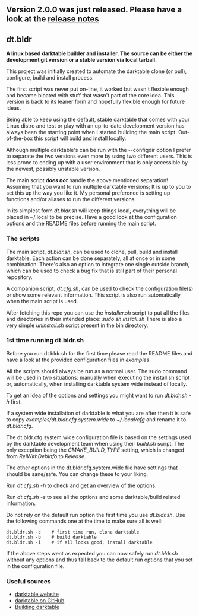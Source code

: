## Version 2.0.0 was just released. Please have a look at the [release notes](https://github.com/jade-nl/dt.bldr/releases/tag/v2.0.0)

## dt.bldr

**A linux based darktable builder and installer. The source can be either the
development git version or a stable version via local tarball.**

This project was initially created to automate the darktable clone (or pull),
configure, build and install process.

The first script was never put on-line, it worked but wasn't flexible enough and
became bloated with stuff that wasn't part of the core idea. This version is
back to its leaner form and hopefully flexible enough for future ideas.

Being able to keep using the default, stable darktable that comes with your
Linux distro and test or play with an up-to-date development version has always
been the starting point when I started building the main script. Out-of-the-box
this script will build and install locally.

Although multiple darktable's can be run with the --configdir option I prefer to
separate the two versions even more by using two different users. This is less
prone to ending up with a user environment that is only accessible by the
newest, possibly unstable version.

The main script ***does not*** handle the above mentioned separation! Assuming
that you want to run multiple darktable versions; It is up to you to set this up
the way you like it. My personal preference is setting up functions and/or
aliases to run the different versions.

In its simplest form *dt.bldr.sh* will keep things local, everything will be
placed in ~/.local to be precise. Have a good look at the configuration options
and the README files before running the main script.

### The scripts

The main script, *dt.bldr.sh*, can be used to clone, pull, build and install
darktable. Each action can be done separately, all at once or in some
combination. There's also an option to integrate one single outside branch,
which can be used to check a bug fix that is still part of their personal
repository.

A companion script, *dt.cfg.sh*, can be used to check the configuration file(s)
or show some relevant information. This script is also run automatically when
the main script is used.

After fetching this repo you can use the *installer.sh* script to put all the
files and directories in their intended place: *sudo sh install.sh* There is
also a very simple *uninstall.sh* script present in the bin directory.

### 1st time running dt.bldr.sh

Before you run dt.bldr.sh for the first time please read the README files and
have a look at the provided configuration files in *examples*

All the scripts should always be run as a normal user. The sudo command will be
used in two situations: manually when executing the install.sh script or,
automatically, when installing darktable system wide instead of locally.

To get an idea of the options and settings you might want to run *dt.bldr.sh -h*
first.

If a system wide installation of darktable is what you are after then it is safe
to copy *examples/dt.bldr.cfg.system.wide* to *~/.local/cfg* and rename it to
*dt.bldr.cfg*.

The dt.bldr.cfg.system.wide configuration file is based on the settings used by
the darktable development team when using their *build.sh* script. The only
exception being the *CMAKE_BUILD_TYPE* setting, which is changed from
*RelWithDebInfo* to *Release*.

The other options in the dt.bldr.cfg.system.wide file have settings that should
be sane/safe. You can change these to your liking.

Run *dt.cfg.sh -h* to check and get an overview of the options.

Run *dt.cfg.sh -s* to see all the options and some darktable/build related
information.

Do not rely on the default run option the first time you use *dt.bldr.sh*. Use
the following commands one at the time to make sure all is well:

```
dt.bldr.sh -c    # first time run, clone darktable
dt.bldr.sh -b    # build darktable
dt.bldr.sh -i    # if all looks good, install darktable
```

If the above steps went as expected you can now safely run *dt.bldr.sh* without
any options and thus fall back to the default run options that you set in the
configuration file.

### Useful sources

- [darktable website](https://www.darktable.org/)
- [darktable on GitHub](https://github.com/darktable-org/darktable)
- [Building darktable](https://github.com/darktable-org/darktable#building)
